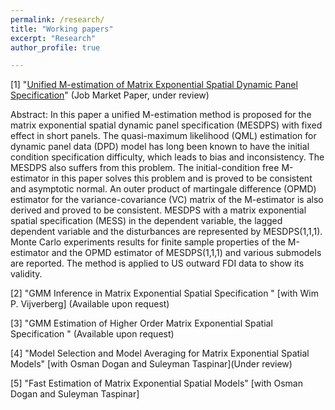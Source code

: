 ```yaml
---
permalink: /research/
title: "Working papers"
excerpt: "Research"
author_profile: true

---
```


[1] "[Unified M-estimation of Matrix Exponential Spatial Dynamic Panel Specification](http://yeyang1.github.io/files/Ye_Yang_Job_Market_Paper.pdf)" (Job Market Paper, under review)

Abstract: In this paper a unified M-estimation method is proposed for the matrix exponential spatial dynamic panel specification (MESDPS) with fixed effect in short panels. The quasi-maximum likelihood (QML) estimation for  dynamic panel data (DPD) model has long been known to have the initial condition specification difficulty, which leads to bias and inconsistency. The MESDPS also suffers from this problem. The initial-condition free M-estimator in this paper solves this problem and is proved to be consistent and asymptotic normal. An outer product of martingale difference (OPMD) estimator for the variance-covariance (VC) matrix of the M-estimator is also derived and proved to be consistent. MESDPS with a matrix exponential spatial specification (MESS) in the dependent variable, the lagged dependent variable and the disturbances are represented by MESDPS(1,1,1). Monte Carlo experiments results for finite sample properties of the M-estimator and the OPMD estimator of MESDPS(1,1,1) and various submodels are reported. The method is applied to US outward FDI data to show its validity.

[2] "GMM Inference in Matrix Exponential Spatial Specification " [with Wim P. Vijverberg] (Available upon request)	

[3] "GMM Estimation of Higher Order Matrix Exponential Spatial Specification " (Available upon request)	

[4] "Model Selection and Model Averaging for Matrix Exponential Spatial Models" [with Osman Dogan and Suleyman Taspinar](Under review)

[5] "Fast Estimation of Matrix Exponential Spatial Models" [with Osman Dogan and Suleyman Taspinar]
